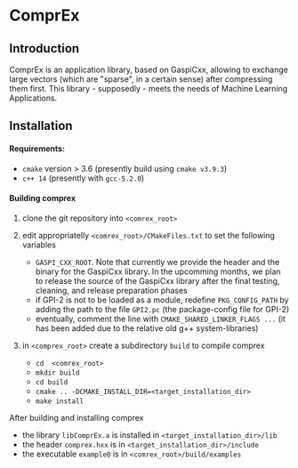 # ComprEx

## Introduction
ComprEx is an application library, based on GaspiCxx, allowing to exchange large 
vectors (which are "sparse", in a certain sense) after compressing them first.
This library - supposedly - meets the needs of Machine Learning Applications.

## Installation

#### Requirements:
- `cmake` version > 3.6 (presently build using `cmake v3.9.3`) 
- `c++ 14` (presently with `gcc-5.2.0`)

#### Building comprex

1. clone the git repository into `<comrex_root>`

2. edit appropriatelly `<comrex_root>/CMakeFiles.txt` to set the following variables
    - `GASPI_CXX_ROOT`. Note that currently we provide the header and the binary for the GaspiCxx library.
In the upcomming months, we plan to release the source of the GaspiCxx library after
the final testing, cleaning, and release preparation phases
    - if GPI-2 is not to be loaded as a module, redefine `PKG_CONFIG_PATH` by 
    adding the path to the file `GPI2.pc` (the package-config file for GPI-2)
    - eventually, comment the line with `CMAKE_SHARED_LINKER_FLAGS ...`
    (it has been added due to the relative old g++ system-libraries)

3. in `<comprex_root>` create a subdirectory `build` to compile comprex
    - `cd  <comrex_root>`
    - `mkdir build`
    - `cd build`
    - `cmake .. -DCMAKE_INSTALL_DIR=<target_installation_dir>`
    - `make install`

After building and installing comprex
- the library `libComprEx.a` is installed in `<target_installation_dir>/lib`
- the header `comprex.hxx` is in `<target_installation_dir>/include`
- the executable `example0` is in `<comrex_root>/build/examples`


